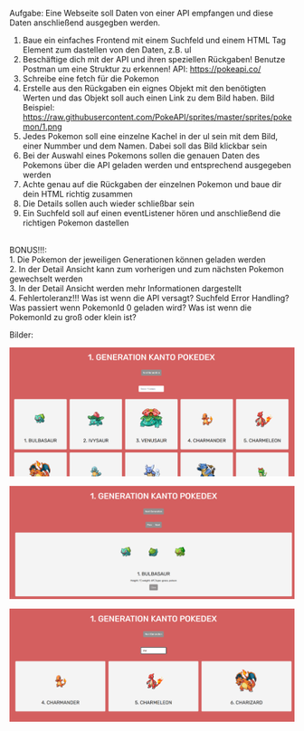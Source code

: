 Aufgabe:
Eine Webseite soll Daten von einer API empfangen und diese Daten anschließend ausgegben werden.

1. Baue ein einfaches Frontend mit einem Suchfeld und einem HTML Tag Element zum dastellen von den Daten, z.B. ul
2. Beschäftige dich mit der API und ihren speziellen Rückgaben! Benutze Postman um eine Struktur zu erkennen!
API: https://pokeapi.co/
3. Schreibe eine fetch für die Pokemon
4. Erstelle aus den Rückgaben ein eignes Objekt mit den benötigten Werten und das Objekt soll auch einen Link zu dem Bild haben.
Bild Beispiel: https://raw.githubusercontent.com/PokeAPI/sprites/master/sprites/pokemon/1.png
5. Jedes Pokemon soll eine einzelne Kachel in der ul sein mit dem Bild, einer Nummber und dem Namen. Dabei soll das Bild klickbar sein
6. Bei der Auswahl eines Pokemons sollen die genauen Daten des Pokemons über die API geladen werden und entsprechend ausgegeben werden
7. Achte genau auf die Rückgaben der einzelnen Pokemon und baue dir dein HTML richtig zusammen
8. Die Details sollen auch wieder schließbar sein
9. Ein Suchfeld soll auf einen eventListener hören und anschließend die richtigen Pokemon dastellen
<br/>
BONUS!!!:
<br/>
1. Die Pokemon der jeweiligen Generationen können geladen werden<br/>
2. In der Detail Ansicht kann zum vorherigen und zum nächsten Pokemon gewechselt werden<br/>
3. In der Detail Ansicht werden mehr Informationen dargestellt<br/>
4. Fehlertoleranz!!! Was ist wenn die API versagt? Suchfeld Error Handling? Was passiert wenn PokemonId 0 geladen wird? Was ist wenn die PokemonId zu groß oder klein ist?

Bilder:

![alt text](Unbenannt.png)

![alt text](Unbenannt2.png)

![alt text](Unbenannt3.png)